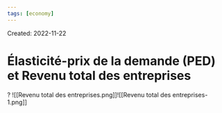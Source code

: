 ```yaml
---
tags: [economy]
---
```

Created: 2022-11-22

# Élasticité-prix de la demande (PED) et Revenu total des entreprises
?
![[Revenu total des entreprises.png]]![[Revenu total des entreprises-1.png]]
<!--SR:!2024-04-16,77,190-->

